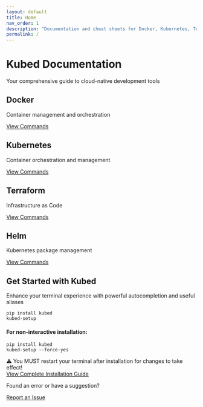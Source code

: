 ```yaml
---
layout: default
title: Home
nav_order: 1
description: "Documentation and cheat sheets for Docker, Kubernetes, Terraform, and Helm"
permalink: /
---
```


<div class="hero bg-gradient-to-r from-blue-600 to-indigo-800 text-white py-16 px-4 rounded-lg shadow-xl mb-12">
  <h1 class="text-4xl md:text-5xl font-bold mb-4">Kubed <span class="text-blue-200">Documentation</span></h1>
  <p class="text-xl opacity-90 max-w-2xl">Your comprehensive guide to cloud-native development tools</p>
</div>

<div class="grid grid-cols-1 md:grid-cols-2 lg:grid-cols-4 gap-6 mb-12">
  <div class="feature-card bg-white rounded-lg shadow-md hover:shadow-lg transition-shadow duration-300 p-6 border-t-4 border-blue-500">
    <div class="feature-icon text-blue-500 text-4xl mb-4">
      <i class="fab fa-docker"></i>
    </div>
    <h2 class="text-2xl font-bold mb-2">Docker</h2>
    <p class="text-gray-600 mb-4">Container management and orchestration</p>
    <a href="/docker" class="inline-block bg-blue-500 hover:bg-blue-600 text-white py-2 px-4 rounded transition-colors duration-300">View Commands</a>
  </div>

  <div class="feature-card bg-white rounded-lg shadow-md hover:shadow-lg transition-shadow duration-300 p-6 border-t-4 border-indigo-500">
    <div class="feature-icon text-indigo-500 text-4xl mb-4">
      <i class="fas fa-dharmachakra"></i>
    </div>
    <h2 class="text-2xl font-bold mb-2">Kubernetes</h2>
    <p class="text-gray-600 mb-4">Container orchestration and management</p>
    <a href="/kubernetes" class="inline-block bg-indigo-500 hover:bg-indigo-600 text-white py-2 px-4 rounded transition-colors duration-300">View Commands</a>
  </div>

  <div class="feature-card bg-white rounded-lg shadow-md hover:shadow-lg transition-shadow duration-300 p-6 border-t-4 border-purple-500">
    <div class="feature-icon text-purple-500 text-4xl mb-4">
      <i class="fas fa-cube"></i>
    </div>
    <h2 class="text-2xl font-bold mb-2">Terraform</h2>
    <p class="text-gray-600 mb-4">Infrastructure as Code</p>
    <a href="/terraform" class="inline-block bg-purple-500 hover:bg-purple-600 text-white py-2 px-4 rounded transition-colors duration-300">View Commands</a>
  </div>

  <div class="feature-card bg-white rounded-lg shadow-md hover:shadow-lg transition-shadow duration-300 p-6 border-t-4 border-teal-500">
    <div class="feature-icon text-teal-500 text-4xl mb-4">
      <i class="fas fa-chart-pie"></i>
    </div>
    <h2 class="text-2xl font-bold mb-2">Helm</h2>
    <p class="text-gray-600 mb-4">Kubernetes package management</p>
    <a href="/helm" class="inline-block bg-teal-500 hover:bg-teal-600 text-white py-2 px-4 rounded transition-colors duration-300">View Commands</a>
  </div>
</div>

<div class="cta bg-gray-100 rounded-lg p-8 mb-12">
  <h2 class="text-3xl font-bold mb-4">Get Started with Kubed</h2>
  <p class="text-xl text-gray-700 mb-6">Enhance your terminal experience with powerful autocompletion and useful aliases</p>
  <div class="code-block bg-gray-900 rounded-lg p-4 mb-4">
    <pre class="text-green-400"><code class="language-bash">pip install kubed
kubed-setup</code></pre>
  </div>
  <div class="code-block bg-gray-900 rounded-lg p-4 mb-4">
    <h4 class="text-white mb-2">For non-interactive installation:</h4>
    <pre class="text-green-400"><code class="language-bash">pip install kubed
kubed-setup --force-yes</code></pre>
  </div>
  <div class="warning bg-yellow-100 border-l-4 border-yellow-500 p-4 text-yellow-700 mb-6">
    <span class="warning-icon text-2xl">⚠️</span> You MUST restart your terminal after installation for changes to take effect!
  </div>
  <div class="learn-more">
    <a href="/installation" class="inline-block bg-blue-600 hover:bg-blue-700 text-white py-3 px-6 rounded-lg shadow-md hover:shadow-lg transition duration-300 font-medium">
      <i class="fas fa-book mr-2"></i> View Complete Installation Guide
    </a>
  </div>
</div>

<div class="footer-cta text-center py-8">
  <p class="text-gray-600 mb-4">Found an error or have a suggestion?</p>
  <a href="https://github.com/dalefrieswthat/kubed/issues" class="inline-block bg-gray-800 hover:bg-gray-900 text-white py-2 px-4 rounded-lg transition duration-300">
    <i class="fas fa-bug mr-2"></i> Report an Issue
  </a>
</div> 